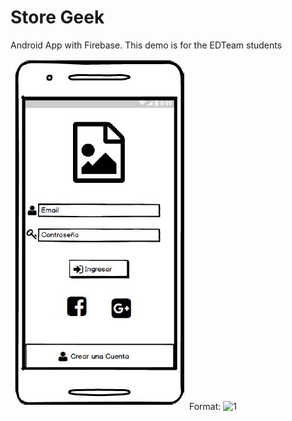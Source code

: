 # Store Geek
Android App with Firebase. This demo is for the EDTeam students

![Screen 1](/mockups/1.jpg)
Format: ![1](url)
